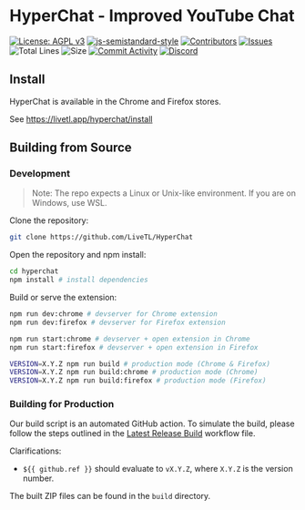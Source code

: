 # HyperChat - Improved YouTube Chat

[![License: AGPL v3](https://img.shields.io/badge/License-AGPL%20v3-blue.svg)](https://www.gnu.org/licenses/agpl-3.0)
[![js-semistandard-style](https://img.shields.io/badge/code%20style-semistandard-brightgreen.svg)](https://github.com/standard/semistandard)
[![Contributors](https://img.shields.io/github/contributors/LiveTL/HyperChat)](https://github.com/LiveTL/HyperChat/contributors)
[![Issues](https://img.shields.io/github/issues/LiveTL/HyperChat)](https://github.com/LiveTL/HyperChat/issues)
![Total Lines](https://img.shields.io/tokei/lines/github/LiveTL/HyperChat)
![Size](https://img.shields.io/github/repo-size/LiveTL/HyperChat)
[![Commit Activity](https://img.shields.io/github/commit-activity/w/LiveTL/HyperChat)](https://github.com/LiveTL/HyperChat/commits/)
[![Discord](https://img.shields.io/discord/780938154437640232.svg?label=&logo=discord&logoColor=ffffff&color=7389D8&labelColor=6A7EC2)](https://discord.gg/uJrV3tmthg)


## Install

HyperChat is available in the Chrome and Firefox stores.

See https://livetl.app/hyperchat/install


## Building from Source

### Development

> Note: The repo expects a Linux or Unix-like environment. If you are on Windows, use WSL.

Clone the repository:

```bash
git clone https://github.com/LiveTL/HyperChat
```

Open the repository and npm install:

```bash
cd hyperchat
npm install # install dependencies
```

Build or serve the extension:

```bash
npm run dev:chrome # devserver for Chrome extension
npm run dev:firefox # devserver for Firefox extension

npm run start:chrome # devserver + open extension in Chrome
npm run start:firefox # devserver + open extension in Firefox

VERSION=X.Y.Z npm run build # production mode (Chrome & Firefox)
VERSION=X.Y.Z npm run build:chrome # production mode (Chrome)
VERSION=X.Y.Z npm run build:firefox # production mode (Firefox)
```

### Building for Production

Our build script is an automated GitHub action. To simulate the build, please follow the steps outlined in the [Latest Release Build](.github/workflows/build.yml) workflow file.

Clarifications:
- `${{ github.ref }}` should evaluate to `vX.Y.Z`, where `X.Y.Z` is the version number.

The built ZIP files can be found in the `build` directory.
